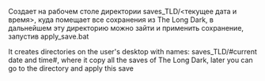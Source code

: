 Создает на рабочем столе директории saves_TLD/<текущее дата и время>, куда помещает все сохранения из The Long Dark, в дальнейшем эту директорию можно зайти и применить сохранение, запустив apply_save.bat

It creates directories on the user's desktop with names: saves_TLD/#current date and time#, where it copy all the saves of The Long Dark, later you can go to the directory and apply this save
